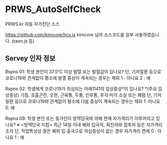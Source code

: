 # PRWS_AutoSelfCheck

PRWS.kr 자동 자가진단 소스

https://github.com/kimcore/hcs.js
kimcore 님의 소스코드를 일부 사용하였습니다. (raon.js 등)

## Servey 인자 정보
Rspns 01: 학생 본인이 37.5℃ 이상 발열 또는 발열감이 있나요?
단, 기저질환 등으로 코로나19와 관계없이 평소에 발열 증상이 계속되는 경우는 제외
1 : 아니요
2 : 예

Rspns 02: 학생에게 코로나19가 의심되는 아래1141의 임상증상*이 있나요?
*(주요 임상증상) 기침, 호흡곤란, 오한, 근육통, 두통, 인후통, 후각·미각 소실 또는 폐렴
단, 기저질환 등으로 코로나19와 관계없이 평소에 다음 증상이 계속되는 경우는 제외
1: 아니요
0: 예

Rspns 09: 학생 본인 또는 동거인이 방역당국에 의해 현재 자가격리가 이루어지고 있나요?
※ <방역당국 지침> 최근 14일 이내 해외 입국자, 확진자와 접촉자 등은 자가격리 조치
단, 직업특성상 잦은 해외 입·출국으로 의심증상이 없는 경우 자가격리 면제
0 : 아니요
1 : 예
